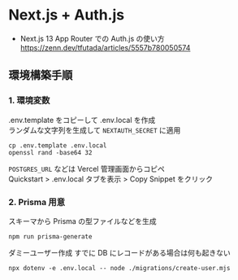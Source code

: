 # Next.js + Auth.js

- Next.js 13 App Router での Auth.js の使い方
  https://zenn.dev/tfutada/articles/5557b780050574

## 環境構築手順

### 1. 環境変数

.env.template をコピーして .env.local を作成  
ランダムな文字列を生成して `NEXTAUTH_SECRET` に適用

```shell
cp .env.template .env.local
openssl rand -base64 32
```

`POSTGRES_URL` などは Vercel 管理画面からコピペ  
Quickstart > .env.local タブを表示 > Copy Snippet をクリック

### 2. Prisma 用意

スキーマから Prisma の型ファイルなどを生成

```shell
npm run prisma-generate
```

ダミーユーザー作成
すでに DB にレコードがある場合は何も起きない

```shell
npx dotenv -e .env.local -- node ./migrations/create-user.mjs
```
